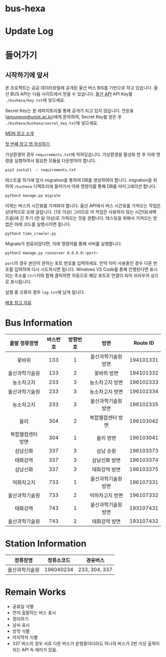 # bus-hexa



# Update Log

# 들어가기

## 시작하기에 앞서

본 프로젝트는 공공 데이터포털에 공개된 울산 버스 BIS를 기반으로 하고 있습니다.
울산 BUS API는 다음 사이트에서 얻을 수 있습니다.
[울산 API](https://www.data.go.kr/tcs/dss/selectApiDataDetailView.do?publicDataPk=15052669)
API Key를 `./bushexa/key.txt`에 넣으세요.

Secret Key는 본 레파지토리를 통해 공개가 되고 있지 않습니다.
안윤표(anyunpyo@unist.ac.kr)에게 문의하여, Secret Key를 얻은 후 `./bushexa/bushexa/secret_key.txt`에 넣으세요.

[MDN 장고 소개](https://developer.mozilla.org/ko/docs/Learn/Server-side/Django/development_environment)

[첫 번째 장고 앱 작성하기](https://docs.djangoproject.com/ko/3.2/intro/tutorial01/)

가상환경의 경우 `requirements.txt`에 적혀있습니다.
가상환경을 활성화 한 후 아래 명령을 실행하여서 필요한 모듈을 다운받아야 합니다.

```bash
pip3 install -r requirements.txt
```

테스트를 하기에 앞서 migration을 통하여 DB를 생성하여야 합니다.
migration을 위하여 `/bushexa` 디렉토리에 들어가서 아래 명령어를 통해 DB를 마이그레이션 합니다.

```bash
python3 manage.py migrate
```

이제는 버스의 시간표를 가져와야 합니다.
울산 API에서 버스 시간표를 가져오는 작업은 상대적으로 오래 걸립니다. (1초 이상)
그러므로 이 작업은 사용하지 않는 시간대(새벽 즈음)에 긴 주기 (한 달 이상)로 가져오는 것을 권합니다.
테스팅을 위해서 가져오는 방법은 아래 코드를 실행시키면 됩니다.

```bash
python3 time_crawler.py
```

Migrate가 완료되었다면, 아래 명령어를 통해 서버를 실행합니다.

```bash
python3 manage.py runserver 0.0.0.0:<port>
```

`port`의 경우 본인이 원하는 포트 번호를 입력하세요.
만약 이미 사용중인 경우 다른 번호를 입력하여 다시 시도하시면 됩니다.
Windows VS Code를 통해 진행된다면 표시되는 주소를 `Ctrl`키와 함께 클릭하면 자동으로 해당 포트로 연결이 되어 브라우저 상으로 표시됩니다.

실행 중 오류의 경우 `log.txt`에 남게 됩니다.

[배포 참고 자료](https://wikidocs.net/6611)

# Bus Information

| 출발 정류장명 | 버스번호 | 방향번호 | 방면 | Route ID |
| :---: | :---: | :---: | :---: | :---: |
| 꽃바위 | 133 | 1 | 울산과학기술원 방면 | 194101331 |
| 울산과학기술원 | 133 | 2 | 꽃바위 방면 | 194101332 |
| 농소차고지 | 233 | 3 | 농소차고지 방면 | 196102333 |
| 울산과학기술원 | 233 | 3 | 농소차고지 방면 | 196102334 |
| 농소차고지 | 233 | 3 | 울산과학기술원 방면 | 196102335 |
| 율리 | 304 | 2 | 복합웰컴센터 방면 | 196103042 |
| 복합웰컴센터 방면 | 304 | 1 | 율리 방면 | 196103041 |
| 삼남신화 | 337 | 3 | 삼남 순환 | 196103373 |
| 태화강역 | 337 | 3 | 삼남신화 방면 | 196103374 |
| 삼남신화 | 337 | 3 | 태화강역 방면 | 196103375 |
| 덕화차고지 | 733 | 1 | 울산과학기술원 방면 | 196107331 |
| 울산과학기술원 | 733 | 2 | 덕하차고지 방면 | 196107332 |
| 태화강역 | 743 | 1 | 울산과학기술원 방면 | 193107431 |
| 울산과학기술원 | 743 | 2 | 태화강역 방면 | 193107432 |

# Station Information

| 정류장명 | 정류소코드 | 경유버스 |
| :---: | :---: | :---: |
| 울산과학기술원 | 196040234 | 233, 304, 337 |

# Remain Works

- 공휴일 식별
- 먼저 출발하는 버스 표시
- 정리하기
- 날씨 표시
- 방학 식별
- 마지막차 식별
- 337 버스의 경우 서로 다른 버스가 운행중이더라도 하나의 버스가 2번 이상 출력이 되는 API 속 에러가 있음.
